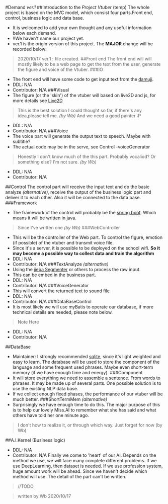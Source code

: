 #Demand *ver.1*
##Introduction to the *Project Vtuber* (temp)
The whole project is based on the MVC model, which consist four parts.Front end, 
control, business logic and data base.

+ It is welcomed to add your own thought and any useful information below each demand.
+ !!We haven't name our project yet.
+ ver.1 is the origin version of this project. The **MAJOR** change will be recorded below:

> 2020/10/17 ver.1 : file created.
##Front end
The front end will will mostly likely to be a web page to get the text from the user, 
generate the figure and voice of the Vtuber.
###IO
+ The front end will have some code to get input text from the 
[damuji](https://www.danmuji.org).
+ DDL: N/A
+ Contributor: N/A
###Visual
+ The figure (or the 'skin') of the vtuber will based on live2D and js, for more details see
[Live2D](https://www.cnblogs.com/liuzhou1/p/10813828.html) 
> This is the best solution I could thought so far, if there's any idea,please tell me. 
*(by Wb)*
> And we need a good painter :P
+ DDL: N/A
+ Contributor: N/A
###Voice
+ The voice part will generate the output text to speech. Maybe with subtitle?
+ The actual code may be in the serve, see Control -voiceGenerator
> Honestly I don't know much of the this part. Probably vocaliod? Or something else? I'm not sure.
*(by Wb)*
+ DDL: N/A
+ Contributor: N/A

##Control
The control part will receive the input text and do the basic analyze *(alternative)*, receive the output of 
the business logic part and deliver it to each other. Also it will be connected to the data base.
###Framework
+ The framework of the control will probably be the [spring boot](https://spring.io/projects/spring-boot). Which
means it will be written in java. 
> Since I've written one *(by Wb)*
###WebController
+ This will be the controller of the Web part. To control the figure, emotion (if possible) of the vtuber
 and transmit voice file. 
+ Since it's a server, it is possible to be deployed on the school wifi. 
 **So it may become a possible way to collect data and train the algorithm**
+ DDL: N/A
+ Contributor: N/A
###TextAnalyze *(alternative)*
+ Using the [jieba Segmenter](https://www.cnblogs.com/bky-lzw/p/7799238.html) or others to process the raw input.
+ This can be embed in the business part.
+ DDL: N/A
+ Contributor: N/A
###VoiceGenerator
+ This will convert the returned text to sound file
+ DDL: N/A
+ Contributor: N/A
###DataBaseControl
+ It is most likely we will use myBatis to operate our database, if more technical details are needed, please note below.
> Note Here
+ DDL: N/A
+ Contributor: N/A

##DataBase
+ Maintainer:
I strongly recommended [sqlite](https://sqlite.org/index.html), since it's light weighted and easy to learn. The 
database will be used to store the component of the language and some frequent used phrases. Maybe even short-term
memory (if we have enough time and energy).
###Component
+ It will store everything we need to assemble a sentence. From words to phrases. It may be made up of several parts. 
One possible solution is to use the existing NLP data base.
+ If we collect enough fixed phases, the performance of our vtuber will be much better.
###ShortTermMem *(alternative)*
+ Surprisingly we have enough time to do this. The major purpose of this is to help our lovely Miss.AI to remember what 
she has said and what others have told her one minute ago.
> I don't how to realize it, or through which way. Just forget for now (by Wb)

##A.I.Kernel (Business logic)
+ DDL: N/A
+ Contributor: N/A
Finally we come to 'heart' of our AI. Depends on the method we use, we will face many complete different problems. If we
use DeepLearning, then dataset is needed. If we use profession system, huge amount work will be ahead. Since we haven't
decide which method will use. The detail of the part can't be written.
> //TODO


>written by Wb 2020/10/17